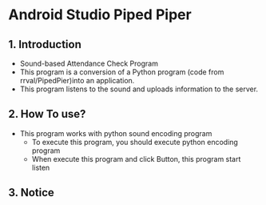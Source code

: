 # Android Studio Piped Piper
## 1. Introduction
  - Sound-based Attendance Check Program 
  - This program is a conversion of a Python program (code from rrval/PipedPier)into an application.
  - This program listens to the sound and uploads information to the server.

## 2. How To use?
  - This program works with python sound encoding program
     - To execute this program, you should execute python encoding program
     - When execute this program and click Button, this program start listen

## 3. Notice
